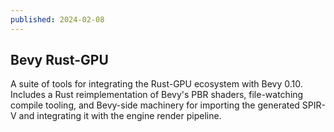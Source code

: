 ```yaml
---
published: 2024-02-08
---
```


## Bevy Rust-GPU

A suite of tools for integrating the Rust-GPU ecosystem with Bevy 0.10.
Includes a Rust reimplementation of Bevy's PBR shaders, file-watching compile tooling, and Bevy-side machinery
for importing the generated SPIR-V and integrating it with the engine render pipeline.
